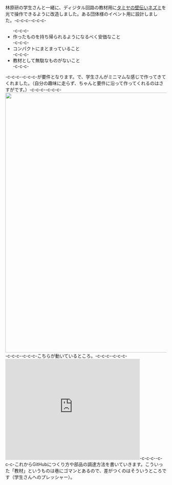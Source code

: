 林原研の学生さんと一緒に、ディジタル回路の教材用に<a href="http://www.tamiya.com/japan/products/70198hugging_mouse/" target="_blank">タミヤの壁伝いネズミ</a>を光で操作できるように改造しました。ある団体様のイベント用に設計しました。-c-c-c--c-c-c-<ul>-c-c-c-	<li>作ったものを持ち帰られるようになるべく安価なこと</li>-c-c-c-	<li>コンパクトにまとまっていること</li>-c-c-c-	<li>教材として無駄なものがないこと</li>-c-c-c-</ul>-c-c-c--c-c-c-が要件となります。で、学生さんがミニマムな感じで作ってきてくれました。（自分の趣味に走らず、ちゃんと要件に沿って作ってくれるのはさすがです。）-c-c-c--c-c-c-<a href="https://lab.ueda.asia/wp-content/uploads/2016/06/ファイル-2016-06-04-11-49-34.jpeg"><img src="https://lab.ueda.asia/wp-content/uploads/2016/06/ファイル-2016-06-04-11-49-34-1024x810.jpeg" alt="" width="1024" height="810" class="aligncenter size-large wp-image-838" /></a>-c-c-c--c-c-c-こちらが動いているところ。-c-c-c--c-c-c-<iframe width="420" height="315" src="https://www.youtube.com/embed/5WNjF-kcHEA" frameborder="0" allowfullscreen></iframe>-c-c-c--c-c-c-これからGitHubにつくり方や部品の調達方法を書いていきます。こういった「教材」というものは巷にゴマンとあるので、差がつくのはそういうところです（学生さんへのプレッシャー）。
